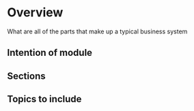 # Overview

What are all of the parts that make up a typical business system

## Intention of module




## Sections



## Topics to include

